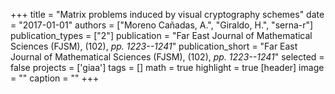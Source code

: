 +++
title = "Matrix problems induced by visual cryptography schemes"
date = "2017-01-01"
authors = ["Moreno Cañadas, A.", "Giraldo, H.", "serna-r"]
publication_types = ["2"]
publication = "Far East Journal of Mathematical Sciences (FJSM), (102), _pp. 1223--1241_"
publication_short = "Far East Journal of Mathematical Sciences (FJSM), (102), _pp. 1223--1241_"
selected = false
projects = ['giaa']
tags = []
math = true
highlight = true
[header]
image = ""
caption = ""
+++
